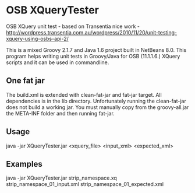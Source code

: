 # OSB XQueryTester

OSB XQuery unit test - based on Transentia nice work - http://wordpress.transentia.com.au/wordpress/2010/11/20/unit-testing-xquery-using-osbs-api-2/

This is a mixed Groovy 2.1.7 and Java 1.6 project built in NetBeans 8.0. 
This program helps writing unit tests in Groovy/Java for OSB (11.1.1.6.) XQuery scripts 
and it can be used in commandline.

## One fat jar
The build.xml is extended with clean-fat-jar and fat-jar target. 
All dependencies is in the lib directory. Unfortunately running the clean-fat-jar
does not build a working jar. You must manually copy from the groovy-all.jar the 
META-INF folder and then running fat-jar.
   
## Usage

java -jar XQueryTester.jar <xquery_file> <input_xml> <expected_xml>

## Examples

java -jar XQueryTester.jar strip_namespace.xq strip_namespace_01_input.xml strip_namespace_01_expected.xml